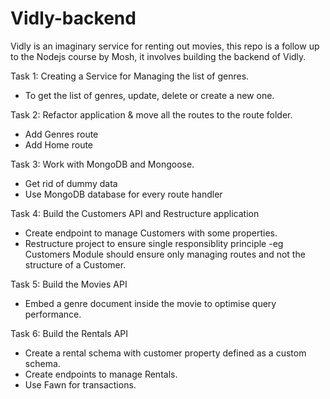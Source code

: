 # Vidly-backend
Vidly is an imaginary service for renting out movies, this repo is a follow up to the Nodejs course by Mosh, it involves
building the backend of Vidly.

Task 1:
Creating a Service for Managing the list of genres.
  - To get the list of genres, update, delete or create a new one.

Task 2:
Refactor application & move all the routes to the route folder.
  - Add Genres route
  - Add Home route

Task 3:
Work with MongoDB and Mongoose.
  - Get rid of dummy data 
  - Use MongoDB database for every route handler

Task 4:
Build the Customers API and Restructure application
  - Create endpoint to manage Customers with some properties.
  - Restructure project to ensure single responsiblity principle
    -eg Customers Module should ensure only managing routes and not the structure of a Customer.

Task 5:
Build the Movies API
  - Embed a genre document inside the movie to optimise query performance.

Task 6:
Build the Rentals API
  - Create a rental schema with customer property defined as a custom schema.
  - Create endpoints to manage Rentals.
  - Use Fawn for transactions.
